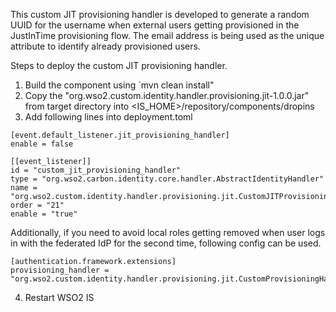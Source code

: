 This custom JIT provisioning handler is developed to generate a random UUID for the username when external users getting provisioned in the JustInTime provisioning flow. The email address is being used as the unique attribute to identify already provisioned users.

Steps to deploy the custom JIT provisioning handler.

1. Build the component using `mvn clean install"
2. Copy the "org.wso2.custom.identity.handler.provisioning.jit-1.0.0.jar" from target directory into <IS_HOME>/repository/components/dropins
3. Add following lines into deployment.toml
```
[event.default_listener.jit_provisioning_handler]
enable = false

[[event_listener]]
id = "custom_jit_provisioning_handler"
type = "org.wso2.carbon.identity.core.handler.AbstractIdentityHandler"
name = "org.wso2.custom.identity.handler.provisioning.jit.CustomJITProvisioningHandler"
order = "21"
enable = "true"
```

Additionally, if you need to avoid local roles getting removed when user logs in with the federated IdP for the second time, following config can be used.
```
[authentication.framework.extensions]
provisioning_handler = "org.wso2.custom.identity.handler.provisioning.jit.CustomProvisioningHandler"
```
4. Restart WSO2 IS